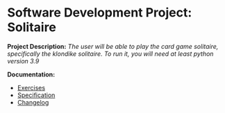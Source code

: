 # Software Development Project: Solitaire

**Project Description:** *The user will be able to play the card game solitaire, specifically the klondike solitaire. To run it, you will need at least python version 3.9*

**Documentation:**
- [Exercises](exercises/)
- [Specification](documentation/specification.md)
- [Changelog](documentation/changelog.md)
